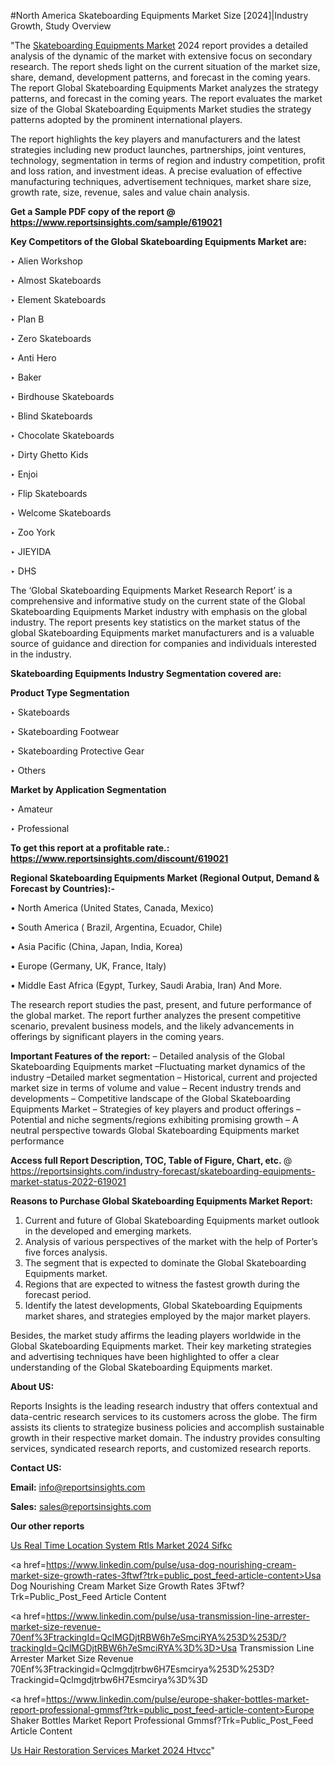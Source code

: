 #North America Skateboarding Equipments Market Size [2024]|Industry Growth, Study Overview

"The <a href=https://www.reportsinsights.com/sample/619021>Skateboarding Equipments Market</a> 2024 report provides a detailed analysis of the dynamic of the market with extensive focus on secondary research. The report sheds light on the current situation of the market size, share, demand, development patterns, and forecast in the coming years. The report Global Skateboarding Equipments Market analyzes the strategy patterns, and forecast in the coming years. The report evaluates the market size of the Global Skateboarding Equipments Market studies the strategy patterns adopted by the prominent international players.

The report highlights the key players and manufacturers and the latest strategies including new product launches, partnerships, joint ventures, technology, segmentation in terms of region and industry competition, profit and loss ration, and investment ideas. A precise evaluation of effective manufacturing techniques, advertisement techniques, market share size, growth rate, size, revenue, sales and value chain analysis.

<strong>Get a Sample PDF copy of the report @ <a href=https://www.reportsinsights.com/sample/619021 style=color:#0000ff;>https://www.reportsinsights.com/sample/619021</a></strong>

<strong>Key Competitors of the Global Skateboarding Equipments Market are:</strong>

‣ Alien Workshop

‣ Almost Skateboards

‣ Element Skateboards

‣ Plan B

‣ Zero Skateboards

‣ Anti Hero

‣ Baker

‣ Birdhouse Skateboards

‣ Blind Skateboards

‣ Chocolate Skateboards

‣ Dirty Ghetto Kids

‣ Enjoi

‣ Flip Skateboards

‣ Welcome Skateboards

‣ Zoo York

‣ JIEYIDA

‣ DHS

The ‘Global Skateboarding Equipments Market Research Report’ is a comprehensive and informative study on the current state of the Global Skateboarding Equipments Market industry with emphasis on the global industry. The report presents key statistics on the market status of the global Skateboarding Equipments market manufacturers and is a valuable source of guidance and direction for companies and individuals interested in the industry.

<strong>Skateboarding Equipments Industry Segmentation covered are:</strong>

<strong>Product Type Segmentation</strong>

‣    Skateboards

‣ Skateboarding Footwear

‣ Skateboarding Protective Gear

‣ Others

<strong>Market by Application Segmentation</strong>

‣   Amateur

‣ Professional

<strong>To get this report at a profitable rate.: <a href=https://www.reportsinsights.com/discount/619021 style=color:#0000ff;>https://www.reportsinsights.com/discount/619021</a></strong>

<strong>Regional Skateboarding Equipments Market (Regional Output, Demand &amp; Forecast by Countries):-</strong>

• North America (United States, Canada, Mexico)

• South America ( Brazil, Argentina, Ecuador, Chile)

• Asia Pacific (China, Japan, India, Korea)

• Europe (Germany, UK, France, Italy)

• Middle East Africa (Egypt, Turkey, Saudi Arabia, Iran) And More.

The research report studies the past, present, and future performance of the global market. The report further analyzes the present competitive scenario, prevalent business models, and the likely advancements in offerings by significant players in the coming years.

<strong>Important Features of the report:</strong>
– Detailed analysis of the Global Skateboarding Equipments market
–Fluctuating market dynamics of the industry
–Detailed market segmentation
– Historical, current and projected market size in terms of volume and value
– Recent industry trends and developments
– Competitive landscape of the Global Skateboarding Equipments Market
– Strategies of key players and product offerings
– Potential and niche segments/regions exhibiting promising growth
– A neutral perspective towards Global Skateboarding Equipments market performance

<strong>Access full Report Description, TOC, Table of Figure, Chart, etc. </strong>@   <a href=https://reportsinsights.com/industry-forecast/skateboarding-equipments-market-status-2022-619021 style=color:#0000ff;>https://reportsinsights.com/industry-forecast/skateboarding-equipments-market-status-2022-619021</a>

<strong>Reasons to Purchase Global Skateboarding Equipments Market Report:</strong>
1. Current and future of Global Skateboarding Equipments market outlook in the developed and emerging markets.
2. Analysis of various perspectives of the market with the help of Porter’s five forces analysis.
3. The segment that is expected to dominate the Global Skateboarding Equipments market.
4. Regions that are expected to witness the fastest growth during the forecast period.
5. Identify the latest developments, Global Skateboarding Equipments market shares, and strategies employed by the major market players.

Besides, the market study affirms the leading players worldwide in the Global Skateboarding Equipments market. Their key marketing strategies and advertising techniques have been highlighted to offer a clear understanding of the Global Skateboarding Equipments market.

<strong><strong>About US</strong>:</strong>

Reports Insights is the leading research industry that offers contextual and data-centric research services to its customers across the globe. The firm assists its clients to strategize business policies and accomplish sustainable growth in their respective market domain. The industry provides consulting services, syndicated research reports, and customized research reports.

<strong>Contact US:</strong>

<p class=><b>Email:</b> <a href=mailto:info@reportsinsights.com>info@reportsinsights.com</a></p>
<p class=><b>Sales:</b> <a href=mailto:sales@reportsinsights.com>sales@reportsinsights.com</a></p>

<strong>Our other reports</strong>

<a href=https://www.linkedin.com/pulse/us-real-time-location-system-rtls-market-2024-sifkc/>Us Real Time Location System Rtls Market 2024 Sifkc</a>

<a href=https://www.linkedin.com/pulse/usa-dog-nourishing-cream-market-size-growth-rates-3ftwf?trk=public_post_feed-article-content>Usa Dog Nourishing Cream Market Size Growth Rates 3Ftwf?Trk=Public_Post_Feed Article Content</a>

<a href=https://www.linkedin.com/pulse/usa-transmission-line-arrester-market-size-revenue-70enf%3FtrackingId=QclMGDjtRBW6h7eSmciRYA%253D%253D/?trackingId=QclMGDjtRBW6h7eSmciRYA%3D%3D>Usa Transmission Line Arrester Market Size Revenue 70Enf%3Ftrackingid=Qclmgdjtrbw6H7Esmcirya%253D%253D?Trackingid=Qclmgdjtrbw6H7Esmcirya%3D%3D</a>

<a href=https://www.linkedin.com/pulse/europe-shaker-bottles-market-report-professional-gmmsf?trk=public_post_feed-article-content>Europe Shaker Bottles Market Report Professional Gmmsf?Trk=Public_Post_Feed Article Content</a>

<a href=https://www.linkedin.com/pulse/us-hair-restoration-services-market-2024--htvcc/>Us Hair Restoration Services Market 2024  Htvcc</a>"
